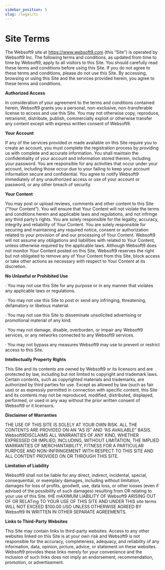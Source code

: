 ```yaml
---
sidebar_position: 5
slug: /legal/tc
---
```


# Site Terms

The Websoft9 site at https://www.websoft9.com (this “Site”) is operated by Websoft9 Inc. The following terms and conditions, as updated from time to time by Websoft9, apply to all visitors to this Site. You should carefully read these terms and conditions before using this Site. If you do not agree to these terms and conditions, please do not use this Site. By accessing, browsing or using this Site and the services provided herein, you agree to these terms and conditions.

**Authorized Access**

In consideration of your agreement to the terms and conditions contained herein, Websoft9 grants you a personal, non-exclusive, non-transferable license to access and use this Site. You may not otherwise copy, reproduce, retransmit, distribute, publish, commercially exploit or otherwise transfer any content except with express written consent of Websoft9.

**Your Account**

If any of the services provided or made available on this Site require you to create an account, you must complete the registration process by providing us with complete and accurate information. You shall maintain the confidentiality of your account and information stored therein, including your password. You are responsible for any activities that occur under your account, including those occur due to your failing to keep your account information secure and confidential. You agree to notify Websoft9 immediately of any unauthorized access or use of your account or password, or any other breach of security.

**Your Content**

You may post or upload reviews, comments and other content to this Site (“Your Content”). You will ensure that Your Content will not violate the terms and conditions herein and applicable laws and regulations, and not infringe any third party’s rights. You are solely responsible for the legality, accuracy, integrity and reliability of Your Content. You are solely responsible for securing and maintaining any required notice, consent or authorization related to your provision of and our processing of Your Content. Websoft9 will not assume any obligations and liabilities with related to Your Content, unless otherwise required by the applicable laws. Although Websoft9 does not monitor Your Content posted on this Site, Websoft9 reserves the right but not obligated to remove any of Your Content from this Site, block access or take other actions as necessary with respect to Your Content at its discretion.

**No Unlawful or Prohibited Use**

·       You may not use this Site for any purpose or in any manner that violates any applicable laws or regulations.

·       You may not use this Site to post or send any infringing, threatening, defamatory or libelous material.

·       You may not use this Site to disseminate unsolicited advertising or promotional material of any kind.

·       You may not damage, disable, overburden, or impair any Websoft9 services, or any networks connected to any Websoft9 services.

·       You may not bypass any measures Websoft9 may use to prevent or restrict access to this Site.

**Intellectually Property Rights**

This Site and its contents are owned by Websoft9 or its licensors and are protected by law, including but not limited to copyright and trademark laws. Certain contents, such as copyrighted materials and trademarks, are authorized by third parties for use. Except as allowed by law (such as fair use) or as expressly permitted in connection with specific content, this Site and its contents may not be reproduced, modified, distributed, displayed, performed, or used in any way without the prior written consent of Websoft9 or it licensors.

**Disclaimer of Warranties**

THE USE OF THIS SITE IS SOLELY AT YOUR OWN RISK. ALL THE CONTENTS ARE PROVIDED ON AN “AS IS” AND “AS AVAILABLE” BASIS. Websoft9DISCLAIMS ALL WARRANTIES OF ANY KIND, WHETHER EXPRESSED OR IMPLIED, INCLUDING, WITHOUT LIMITATION, THE IMPLIED WARRANTIES OF MERCHANTABILITY, FITNESS FOR A PARTICULAR PURPOSE AND NON-INFRINGEMENT WITH RESPECT TO THIS SITE AND ALL CONTENT PROVIDED ON OR THROUGH THIS SITE.

**Limitation of Liability**

Websoft9 shall not be liable for any direct, indirect, incidental, special, consequential, or exemplary damages, including without limitation, damages for loss of profits, goodwill, use, data loss, or other losses (even if advised of the possibility of such damages) resulting from OR relating to your use of this Site. tHE mAXIMUM LIABILITY OF Websoft9 ARISING OUT OF OR RELATing TO YOUR USE OF THIS SITE AND UNDER THIS site terms WILL NOT EXCEED $100.00 USD UNLESS OTHERWISE AGREED BY Websoft9 IN WRITTEN IN OTHER SEPARATE AGREEMENTS.

**Links to Third-Party Websites**

This Site may contain links to third-party websites. Access to any other websites linked on this Site is at your own risk and Websoft9 is not responsible for the accuracy, completeness, adequacy, and reliability of any information, data, opinion, picture, advice, or statement on these websites. Websoft9 provides these links merely for your convenience and the inclusion of such links does not imply an endorsement, recommendation, promotion, or advertisement.
